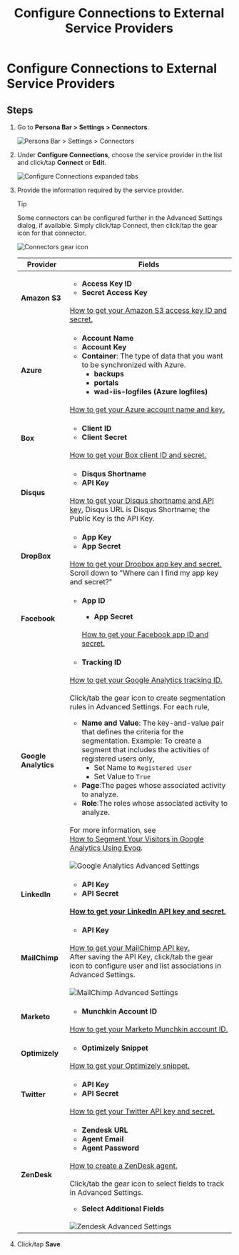 ﻿---
uid: configure-connectors-pb-all
locale: en
title: Configure Connections to External Service Providers
dnneditions: DNN Platform,Evoq Content,Evoq Engage
dnnversion: 09.02.00
---

# Configure Connections to External Service Providers

## Steps

1.  Go to **Persona Bar \> Settings \> Connectors**.

    ![Persona Bar > Settings > Connectors](/images/scr-pbar-host-Settings-E91.png)

2.  Under **Configure Connections**, choose the service provider in the list and click/tap **Connect** or **Edit**.



    ![Configure Connections expanded tabs](/images/scr-pbarSettings-Connectors.gif)



3.  Provide the information required by the service provider.

    > [!Tip]
    > Some connectors can be configured further in the Advanced Settings dialog, if available. Simply click/tap Connect, then click/tap the gear icon for that connector.



    ![Connectors gear icon](/images/scr-pbarSettings-Connectors-Zendesk-gear.png)



    |**Provider**|**Fields**|
    |---|---|
    |<strong>Amazon S3</strong>|<ul><li><strong>Access Key ID</strong></li><li><strong>Secret Access Key</strong></li></ul><br />[How to get your Amazon S3 access key ID and secret.](https://docs.aws.amazon.com/IAM/latest/UserGuide/id_users_create.html)|
    |<strong>Azure</strong>|<ul><li><strong>Account Name</strong></li><li><strong>Account Key</strong></li><li><strong>Container</strong>: The type of data that you want to be synchronized with Azure.<ul><li><strong>backups</strong></li><li><strong>portals</strong></li><li><strong>wad-iis-logfiles (Azure logfiles)</strong></li></ul></ul><br />[How to get your Azure account name and key.](https://docs.microsoft.com/en-us/azure/storage/common/storage-quickstart-create-account?tabs=azure-portal#create-a-storage-account-1)|
    |<strong>Box</strong>|<ul><li><strong>Client ID</strong></li><li><strong>Client Secret</strong></li></ul><br />[How to get your Box client ID and secret.](https://developer.box.com/)|
    |<strong>Disqus</strong>|<ul><li><strong>Disqus Shortname</strong></li><li><strong>API Key</strong></li></ul><br />[How to get your Disqus shortname and API key.](https://disqus.com/api/docs/) Disqus URL is Disqus Shortname; the Public Key is the API Key.|
    |<strong>DropBox</strong>|<ul><li><strong>App Key</strong></li><li><strong>App Secret</strong></li></ul><br />[How to get your Dropbox app key and secret.](https://www.dropbox.com/developers/support) Scroll down to "Where can I find my app key and secret?"|
    |<strong>Facebook</strong>|<ul><li><strong>App ID</strong></li><ul><li><strong>App Secret</strong></li></ul><br />[How to get your Facebook app ID and secret.](https://developers.facebook.com/docs/apps#register)|
    |<strong>Google Analytics</strong>|<ul><li><strong>Tracking ID</strong></li></ul><br />[How to get your Google Analytics tracking ID.](https://support.google.com/analytics/answer/1032385)<br /><br />Click/tab the gear icon to create segmentation rules in Advanced Settings. For each rule, <ul><li><strong>Name and Value</strong>: The key-and-value pair that defines the criteria for the segmentation. Example: To create a segment that includes the activities of registered users only,<ul><li>Set Name to `Registered User`</li><li>Set Value to `True`</li></ul><li><strong>Page</strong>:The pages whose associated activity to analyze.</li><li><strong>Role</strong>:The roles whose associated activity to analyze.</li></ul><br />For more information, see <br />[How to Segment Your Visitors in Google Analytics Using Evoq](https://www.dnnsoftware.com/blog/how-to-segment-your-visitors-in-google-analytics-using-evoq).<br /><br />![Google Analytics Advanced Settings](/images/scr-pbarSettings-Connectors-GoogleAnalyticsAdvSettings.png)|
    |<strong>LinkedIn</strong>|<ul><li><strong>API Key</strong></li><li><strong>API Secret</li></ul><br />[How to get your LinkedIn API key and secret.](https://docs.microsoft.com/en-us/linkedin/shared/authentication/authentication)|
    |<strong>MailChimp</strong>|<ul><li><strong>API Key</strong></li></ul><br />[How to get your MailChimp API key.](https://mailchimp.com/help/about-api-keys/)<br />After saving the API Key, click/tab the gear icon to configure user and list associations in Advanced Settings.<br /><br />![MailChimp Advanced Settings](/images/scr-pbarSettings-Connectors-MailChimpAdvSettings.png)|
    |<strong>Marketo</strong>|<ul><li><strong>Munchkin Account ID</strong></li></ul><br />[How to get your Marketo Munchkin account ID.](https://docs.marketo.com/display/public/DOCS/Add+Munchkin+Tracking+Code+to+Your+Website)|
    |<strong>Optimizely</strong>|<ul><li><strong>Optimizely Snippet</strong></li></ul><br />[How to get your Optimizely snippet.](https://help.optimizely.com/Classic/Implement_the_snippet_for_Optimizely_Classic#2._Retrieve_the_snippet)|
    |<strong>Twitter</strong>|<ul><li><strong>API Key</strong></li><li><strong>API Secret</strong></li></ul><br />[How to get your Twitter API key and secret.](https://developer.twitter.com/en/docs/basics/authentication/overview)|
    |<strong>ZenDesk</strong>|<ul><li><strong>Zendesk URL</strong></li><li><strong>Agent Email</strong></li><li><strong>Agent Password</strong></li></ul><br />[How to create a ZenDesk agent.](https://support.zendesk.com/hc/en-us/articles/203661986-Adding-agents-and-administrators)<br /><br />Click/tab the gear icon to select fields to track in Advanced Settings.<ul><li><strong>Select Additional Fields</strong></li></ul><br />![Zendesk Advanced Settings](/images/scr-pbarSettings-Connectors-ZendeskAdvSettings.png)|



4.  Click/tap **Save**.
